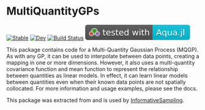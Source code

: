 # MultiQuantityGPs

[![Stable](https://img.shields.io/badge/docs-stable-blue.svg)](https://ngharrison.github.io/MultiQuantityGPs.jl/stable/)
[![Dev](https://img.shields.io/badge/docs-dev-blue.svg)](https://ngharrison.github.io/MultiQuantityGPs.jl/dev/)
[![Build Status](https://github.com/ngharrison/MultiQuantityGPs.jl/actions/workflows/CI.yml/badge.svg?branch=main)](https://github.com/ngharrison/MultiQuantityGPs.jl/actions/workflows/CI.yml?query=branch%3Amain)
[![Aqua](https://raw.githubusercontent.com/JuliaTesting/Aqua.jl/master/badge.svg)](https://github.com/JuliaTesting/Aqua.jl)

This package contains code for a Multi-Quantity Gaussian Process (MQGP). As with any GP, it can be used to interpolate between data points, creating a mapping in one or more dimensions. However, it also uses a multi-quantity covariance function and mean function to represent the relationship between quantities as linear models. In effect, it can learn linear models between quantities even when their known data points are not spatially collocated. For more information and usage examples, please see the docs.

This package was extracted from and is used by [InformativeSampling](https://github.com/ngharrison/InformativeSampling).

